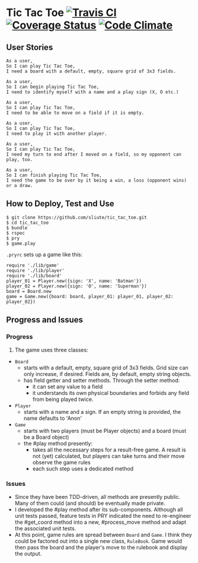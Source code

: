 # Tic Tac Toe [![Travis CI](https://travis-ci.org/sliute/tic_tac_toe.svg?branch=master)](https://travis-ci.org/sliute/tic_tac_toe) [![Coverage Status](https://coveralls.io/repos/github/sliute/tic_tac_toe/badge.svg?branch=master)](https://coveralls.io/github/sliute/tic_tac_toe?branch=master) [![Code Climate](https://lima.codeclimate.com/github/sliute/tic_tac_toe/badges/gpa.svg)](https://lima.codeclimate.com/github/sliute/tic_tac_toe)

## User Stories
```
As a user,
So I can play Tic Tac Toe,
I need a board with a default, empty, square grid of 3x3 fields.

As a user,
So I can begin playing Tic Tac Toe,
I need to identify myself with a name and a play sign (X, O etc.)

As a user,
So I can play Tic Tac Toe,
I need to be able to move on a field if it is empty.

As a user,
So I can play Tic Tac Toe,
I need to play it with another player.

As a user,
So I can play Tic Tac Toe,
I need my turn to end after I moved on a field, so my opponent can play, too.

As a user,
So I can finish playing Tic Tac Toe,
I need the game to be over by it being a win, a loss (opponent wins) or a draw.

```

## How to Deploy, Test and Use
```
$ git clone https://github.com/sliute/tic_tac_toe.git
$ cd tic_tac_toe
$ bundle
$ rspec
$ pry
$ game.play
```

`.pryrc` sets up a game like this:
```
require './lib/game'
require './lib/player'
require './lib/board'
player_01 = Player.new({sign: 'X', name: 'Batman'})
player_02 = Player.new({sign: 'O', name: 'Superman'})
board = Board.new
game = Game.new({board: board, player_01: player_01, player_02: player_02})
```

## Progress and Issues

### Progress
1. The game uses three classes:
  * `Board`
    - starts with a default, empty, square grid of 3x3 fields. Grid size can only increase, if desired. Fields are, by default, empty string objects.
    - has field getter and setter methods. Through the setter method:
      - it can set any value to a field
      - it understands its own physical boundaries and forbids any field from being played twice.
  * `Player`
    - starts with a name and a sign. If an empty string is provided, the name defaults to 'Anon'
  * `Game`
    - starts with two players (must be Player objects) and a board (must be a Board object)
    - the #play method presently:
      - takes all the necessary steps for a result-free game. A result is not (yet) calculated, but players can take turns and their move observe the game rules
      - each such step uses a dedicated method

### Issues
  * Since they have been TDD-driven, all methods are presently public. Many of them could (and should) be eventually made private.
  * I developed the #play method after its sub-components. Although all unit tests passed, feature tests in PRY indicated the need to re-engineer the #get_coord method into a new, #process_move method and adapt the associated unit tests.
  * At this point, game rules are spread between `Board` and `Game`. I think they could be factored out into a single new class, `RuleBook`. Game would then pass the board and the player's move to the rulebook and display the output.
